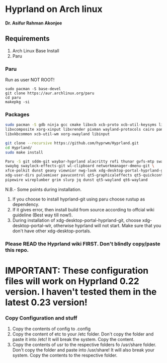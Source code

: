 # Hyprland on Arch linux

**Dr. Asifur Rahman Akonjee**

## Requirements
1. Arch Linux Base Install
2. Paru

### Paru

Run as user NOT ROOT!

```
sudo pacman -S base-devel
git clone https://aur.archlinux.org/paru
cd paru
makepkg -si
```

### Packages

``` bash
sudo pacman -S gdb ninja gcc cmake libxcb xcb-proto xcb-util-keysyms libxfixes libx11 \
libxcomposite xorg-xinput libxrender pixman wayland-protocols cairo pango seatd \
libxkbcommon xcb-util-wm xorg-xwayland libinput

git clone --recursive https://github.com/hyprwm/Hyprland.git
cd Hyprland/
sudo make install

Paru -S git sddm-git waybar-hyprland alacritty rofi thunar gvfs-mtp swayidle \
swaybg swaylock-effects-git wl-clipboard networkmanager-dmenu-git \
xfce-polkit dunst geany viewnior nwg-look xdg-desktop-portal-hyprland-git qt5-svg inetutils \
xdg-user-dirs pulsemixer pavucontrol qt5-graphicaleffects qt5-quickcontrols2 \
pipewire wireplumber grim slurp jq dunst qt5-wayland qt6-wayland
```
N.B.- Some points during installation. 
1. If you choose to install hyprland-git using paru choose rustup as dependency.
2. If it gives error, then install build from source according to offcial wiki guideline (Best way till now!).
3. During installation of xdg-desktop-portal-hyprland-git, choose xdg-desktop-portal-wlr, otherwise hyprland will not start. Make sure that you don't have other xdg-desktop-portals. 

### Please READ the Hyprland wiki FIRST. Don't blindly copy/paste this repo.

# IMPORTANT: These configuration files will work on Hyprland 0.22 version. I haven't tested them in the latest 0.23 version!

### Copy Configuration and stuff
1. Copy the contents of config to .config
2. Copy the content of etc to your /etc folder. Don't copy the folder and paste it into /etc! It will break the system. Copy the content.
3. Copy the contents of usr to the respective folders fo /usr/share folder. Don't copy the folder and paste into /usr/share! It will also break your system. Copy the contents to the respective folder.
